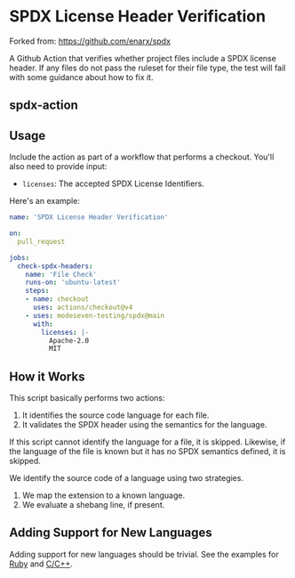 <!--
SPDX-License-Identifier: Apache-2.0
SPDX-FileCopyrightText: 2025 The Linux Foundation
-->

# SPDX License Header Verification

Forked from: https://github.com/enarx/spdx

A Github Action that verifies whether project files include a SPDX license
header. If any files do not pass the ruleset for their file type, the test
will fail with some guidance about how to fix it.

## spdx-action

## Usage

Include the action as part of a workflow that performs a checkout. You'll also
need to provide input:

- `licenses`: The accepted SPDX License Identifiers.

Here's an example:

```yml
name: 'SPDX License Header Verification'

on:
  pull_request

jobs:
  check-spdx-headers:
    name: 'File Check'
    runs-on: 'ubuntu-latest'
    steps:
    - name: checkout
      uses: actions/checkout@v4
    - uses: modeseven-testing/spdx@main
      with:
        licenses: |-
          Apache-2.0
          MIT
```

## How it Works

This script basically performs two actions:

1. It identifies the source code language for each file.
2. It validates the SPDX header using the semantics for the language.

If this script cannot identify the language for a file, it is skipped.
Likewise, if the language of the file is known but it has no SPDX semantics
defined, it is skipped.

We identify the source code of a language using two strategies.

1. We map the extension to a known language.
2. We evaluate a shebang line, if present.

## Adding Support for New Languages

Adding support for new languages should be trivial. See the examples for
[Ruby](https://github.com/enarx/spdx/commit/1d7f186e69e3d8d6e5e8837a1d2f0aac20b51942)
and [C/C++](https://github.com/enarx/spdx/commit/32f8b3d964c09dee5e4052336f1271624db29bfb).
